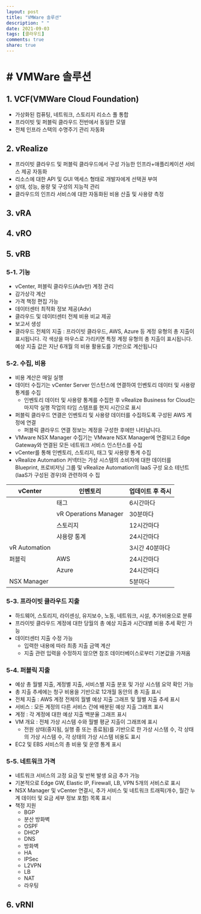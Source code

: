 ```yaml
---
layout: post
title: "VMWare 솔루션"
description: " "
date: 2021-09-03
tags: [클라우드]
comments: true
share: true
---
```


# # VMWare 솔루션

## 1. VCF(VMWare Cloud Foundation)

- 가상화된 컴퓨팅, 네트워크, 스토리지 리소스 풀 통합
- 프라이빗 및 퍼블릭 클라우드 전반에서 동일한 모델
- 전체 인프라 스택의 수명주기 관리 자동화



## 2. vRealize

- 프라이빗 클라우드 및 퍼블릭 클라우드에서 구성 가능한 인프라+애플리케이션 서비스 제공 자동화
- 리소스에 대한 API 및 GUI 액세스 형태로 개발자에게 선택권 부여
- 상태, 성능, 용량 및 구성의 지능적 관리
- 클라우드의 인프라 서비스에 대한 자동화된 비용 산출 및 사용량 측정



## 3. vRA

## 4. vRO

## 5. vRB

### 5-1. 기능

- vCenter, 퍼블릭 클라우드(Adv만) 계정 관리
- 감가상각 계산
- 가격 책정 편집 가능
- 데이터센터 최적화 정보 제공(Adv)
- 클라우드 및 데이터센터 전체 비용 비교 제공
- 보고서 생성
- 클라우드 전체의 지출 : 프라이빗 클라우드, AWS, Azure 등 계정 유형의 총 지출이 표시됩니다.
  각 색상을 마우스로 가리키면 특정 계정 유형의 총 지출이 표시됩니다. 예상 지출 값은 지난 6개월
  의 비용 활용도를 기반으로 계산됩니다

### 5-2. 수집, 비용

- 비용 계산은 매일 실행
- 데이터 수집기는 vCenter Server 인스턴스에 연결하여 인벤토리 데이터 및 사용량 통계를 수집
  - 인벤토리 데이터 및 사용량 통계를 수집한 후 vRealize Business for Cloud는 마지막 실행 작업의 타임 스탬프를 현지 시간으로 표시
- 퍼블릭 클라우드 연결은 인벤토리 및 사용량 데이터를 수집하도록 구성된 AWS 계정에 연결
  - 퍼블릭 클라우드 연결 정보는 계정을 구성한 후에만 나타납니다.
- VMware NSX Manager 수집기는 VMware NSX Manager에 연결되고 Edge Gateway와 연결된 모든 네트워크 서비스 인스턴스를 수집
- vCenter를 통해 인벤토리, 스토리지, 태그 및 사용량 통계 수집
- vRealize Automation 커넥터는 가상 시스템의 소비자에 대한 데이터를 Blueprint, 프로비저닝
  그룹 및 vRealize Automation의 IaaS 구성 요소 테넌트(IaaS가 구성된 경우)와 관련하여 수
  집

| vCenter       | 인벤토리              | 업데이트 후 즉시 |
| ------------- | --------------------- | ---------------- |
|               | 태그                  | 6시간마다        |
|               | vR Operations Manager | 30분마다         |
|               | 스토리지              | 12시간마다       |
|               | 샤용량 통계           | 24시간마다       |
| vR Automation |                       | 3시간 40분마다   |
| 퍼블릭        | AWS                   | 24시간마다       |
|               | Azure                 | 24시간마다       |
| NSX Manager   |                       | 5분마다          |

### 5-3. 프라이빗 클라우드 지출

- 하드웨어, 스토리지, 라이센싱, 유지보수, 노동, 네트워크, 시설, 추가비용으로 분류
- 프라이빗 클라우드 계정에 대한 당월의 총 예상 지출과 시간대별 비용 추세 확인 가능
- 데이터센터 지출  수정 가능
  - 입력한 내용에 따라 최종 지출 금액 계산
  - 지출 관련 입력을 수정하지 않으면 참조 데이터베이스로부터 기본값을 가져옴

### 5-4. 퍼블릭 지출

- 예상 총 월별 지출, 계정별 지출, 서비스별 지출 분포 및 가상 시스템 요약 확인 가능
- 총 지출 추세에는 청구 비용을 기반으로 12개월 동안의 총 지출 표시
- 전체 지출 : AWS 계정 전체의 월별 예상 지출 그래프 및 월별 지출 추세 표시
- 서비스 : 모든 계정의 다른 서비스 간에 배분된 예상 지출 그래프 표시
- 계정 : 각 계정에 대한 예상 지출 백분율 그래프 표시
- VM 개요 : 전체 가상 시스템 수와 월별 평균 지출이 그래프에 표시
  - 전원 상태(중지됨, 실행 중 또는 종료됨)를 기반으로 한 가상 시스템 수, 각 상태의 가상 시스템 수, 각 상태의 가상 시스템 비용도 표시
- EC2 및 EBS 서비스의 총 비용 및 운영 통계 표시

### 5-5. 네트워크 가격

- 네트워크 서비스의 고정 요금 및 반복 발생 요금 추가 가능
- 기본적으로 Edge GW, Elastic IP, Firewall, LB, VPN 5개의 서비스로 표시
- NSX Manager 및 vCenter 연결시, 추가 서비스 및 네트워크 트래픽(개수, 월간 누계 데이터 및 요금 세부 정보 포함) 목록 표시
- 책정 지원
  - BGP
  - 분산 방화벽
  - OSPF
  - DHCP
  - DNS
  - 방화벽
  - HA
  - IPSec
  - L2VPN
  - LB
  - NAT
  - 라우팅



## 6. vRNI